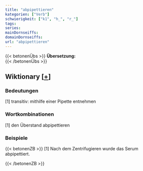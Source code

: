 ```yaml
---
title: "abpipettieren"
kategorien: ["Verb"]
schwierigkeit: ["k1", "h_", "r_"]
tags:
series:
mainDornseiffs:
domainDornseiffs:
url: "abpipettieren"
---
```


{{< betonenÜbs >}}
**Übersetzung:**  
{{< /betonenÜbs >}}

## Wiktionary [[+](https://de.wiktionary.org/wiki/abpipettieren)]

### Bedeutungen
[1] transitiv: mithilfe einer Pipette entnehmen  

### Wortkombinationen
[1] den Überstand abpipettieren  

### Beispiele
{{< betonenZB >}}
[1] Nach dem Zentrifugieren wurde das Serum abpipettiert.  

{{< /betonenZB >}}

